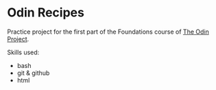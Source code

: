 # Odin Recipes

Practice project for the first part of the Foundations course of [The Odin Project](https://www.theodinproject.com/).

Skills used:
- bash
- git & github
- html